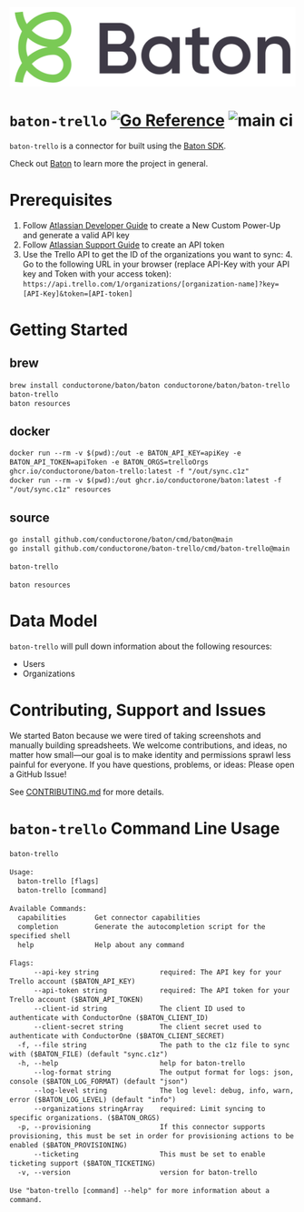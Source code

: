 ![Baton Logo](./baton-logo.png)

# `baton-trello` [![Go Reference](https://pkg.go.dev/badge/github.com/conductorone/baton-trello.svg)](https://pkg.go.dev/github.com/conductorone/baton-trello) ![main ci](https://github.com/conductorone/baton-trello/actions/workflows/main.yaml/badge.svg)

`baton-trello` is a connector for built using the [Baton SDK](https://github.com/conductorone/baton-sdk).

Check out [Baton](https://github.com/conductorone/baton) to learn more the project in general.

# Prerequisites

1. Follow [Atlassian Developer Guide](https://developer.atlassian.com/cloud/trello/guides/power-ups/managing-power-ups/) to create a New Custom Power-Up and generate a valid API key
2. Follow [Atlassian Support Guide](https://support.atlassian.com/atlassian-account/docs/manage-api-tokens-for-your-atlassian-account/#:~:text=variable%20length%20instead.-,Create%20an%20API%20token,-API%20tokens%20with) to create an API token
3. Use the Trello API to get the ID of the organizations you want to sync:
   4. Go to the following URL in your browser (replace API-Key with your API key and Token with your access token):
   `https://api.trello.com/1/organizations/[organization-name]?key=[API-Key]&token=[API-token]`

# Getting Started

## brew

```
brew install conductorone/baton/baton conductorone/baton/baton-trello
baton-trello
baton resources
```

## docker

```
docker run --rm -v $(pwd):/out -e BATON_API_KEY=apiKey -e BATON_API_TOKEN=apiToken -e BATON_ORGS=trelloOrgs ghcr.io/conductorone/baton-trello:latest -f "/out/sync.c1z"
docker run --rm -v $(pwd):/out ghcr.io/conductorone/baton:latest -f "/out/sync.c1z" resources
```

## source

```
go install github.com/conductorone/baton/cmd/baton@main
go install github.com/conductorone/baton-trello/cmd/baton-trello@main

baton-trello

baton resources
```

# Data Model

`baton-trello` will pull down information about the following resources:
- Users
- Organizations

# Contributing, Support and Issues

We started Baton because we were tired of taking screenshots and manually
building spreadsheets. We welcome contributions, and ideas, no matter how
small&mdash;our goal is to make identity and permissions sprawl less painful for
everyone. If you have questions, problems, or ideas: Please open a GitHub Issue!

See [CONTRIBUTING.md](https://github.com/ConductorOne/baton/blob/main/CONTRIBUTING.md) for more details.

# `baton-trello` Command Line Usage

```
baton-trello

Usage:
  baton-trello [flags]
  baton-trello [command]

Available Commands:
  capabilities       Get connector capabilities
  completion         Generate the autocompletion script for the specified shell
  help               Help about any command

Flags:
      --api-key string               required: The API key for your Trello account ($BATON_API_KEY)
      --api-token string             required: The API token for your Trello account ($BATON_API_TOKEN)
      --client-id string             The client ID used to authenticate with ConductorOne ($BATON_CLIENT_ID)
      --client-secret string         The client secret used to authenticate with ConductorOne ($BATON_CLIENT_SECRET)
  -f, --file string                  The path to the c1z file to sync with ($BATON_FILE) (default "sync.c1z")
  -h, --help                         help for baton-trello
      --log-format string            The output format for logs: json, console ($BATON_LOG_FORMAT) (default "json")
      --log-level string             The log level: debug, info, warn, error ($BATON_LOG_LEVEL) (default "info")
      --organizations stringArray    required: Limit syncing to specific organizations. ($BATON_ORGS)
  -p, --provisioning                 If this connector supports provisioning, this must be set in order for provisioning actions to be enabled ($BATON_PROVISIONING)
      --ticketing                    This must be set to enable ticketing support ($BATON_TICKETING)
  -v, --version                      version for baton-trello

Use "baton-trello [command] --help" for more information about a command.
```
